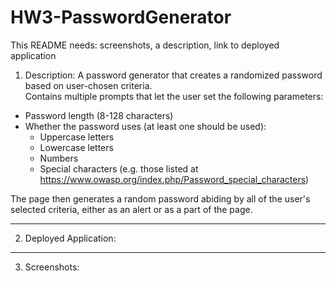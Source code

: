 # HW3-PasswordGenerator
This README needs: screenshots, a description, link to deployed application

1) Description: 
A password generator that creates a randomized password based on user-chosen criteria.  
Contains multiple prompts that let the user set the following parameters:
* Password length (8-128 characters)
* Whether the password uses (at least one should be used):
    * Uppercase letters
    * Lowercase letters
    * Numbers
    * Special characters (e.g. those listed at https://www.owasp.org/index.php/Password_special_characters)

The page then generates a random password abiding by all of the user's selected criteria, either as an alert or as a part of the page.

-----------------------------------------------

2) Deployed Application: 

-----------------------------------------------

3) Screenshots: